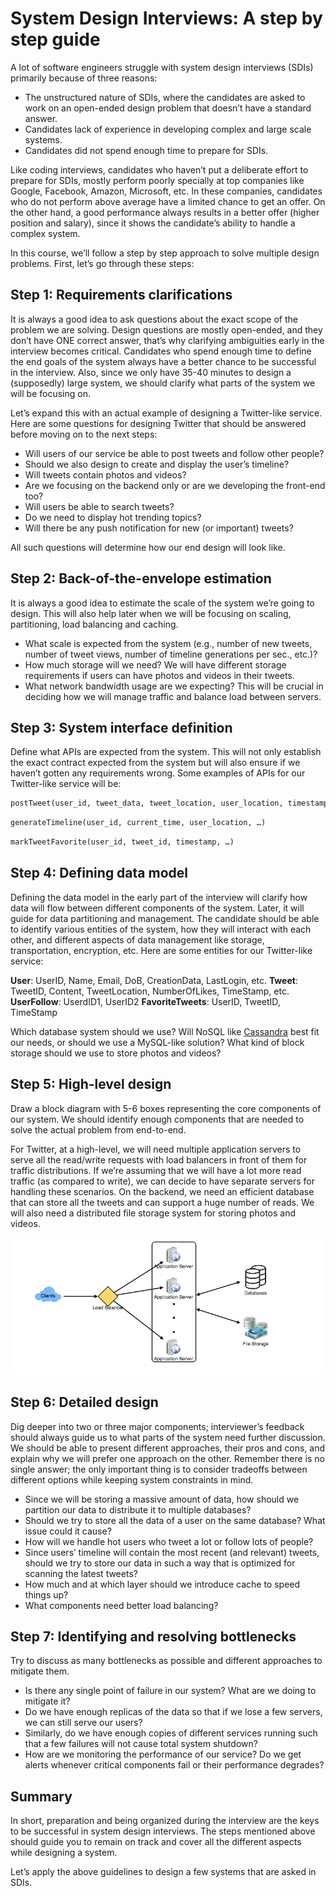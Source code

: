 # System Design Interviews: A step by step guide
A lot of software engineers struggle with system design interviews (SDIs) primarily because of three reasons:

* The unstructured nature of SDIs, where the candidates are asked to work on an open-ended design problem that doesn’t have a standard answer.
* Candidates lack of experience in developing complex and large scale systems.
* Candidates did not spend enough time to prepare for SDIs.

Like coding interviews, candidates who haven’t put a deliberate effort to prepare for SDIs, mostly perform poorly specially at top companies like Google, Facebook, Amazon, Microsoft, etc. In these companies, candidates who do not perform above average have a limited chance to get an offer. On the other hand, a good performance always results in a better offer (higher position and salary), since it shows the candidate’s ability to handle a complex system.

In this course, we’ll follow a step by step approach to solve multiple design problems. First, let’s go through these steps:

## Step 1: Requirements clarifications
It is always a good idea to ask questions about the exact scope of the problem we are solving. Design questions are mostly open-ended, and they don’t have ONE correct answer, that’s why clarifying ambiguities early in the interview becomes critical. Candidates who spend enough time to define the end goals of the system always have a better chance to be successful in the interview. Also, since we only have 35-40 minutes to design a (supposedly) large system, we should clarify what parts of the system we will be focusing on.

Let’s expand this with an actual example of designing a Twitter-like service. Here are some questions for designing Twitter that should be answered before moving on to the next steps:

* Will users of our service be able to post tweets and follow other people?
* Should we also design to create and display the user’s timeline?
* Will tweets contain photos and videos?
* Are we focusing on the backend only or are we developing the front-end too?
* Will users be able to search tweets?
* Do we need to display hot trending topics?
* Will there be any push notification for new (or important) tweets?

All such questions will determine how our end design will look like.

## Step 2: Back-of-the-envelope estimation
It is always a good idea to estimate the scale of the system we’re going to design. This will also help later when we will be focusing on scaling, partitioning, load balancing and caching.

* What scale is expected from the system (e.g., number of new tweets, number of tweet views, number of timeline generations per sec., etc.)?
* How much storage will we need? We will have different storage requirements if users can have photos and videos in their tweets.
* What network bandwidth usage are we expecting? This will be crucial in deciding how we will manage traffic and balance load between servers.

## Step 3: System interface definition
Define what APIs are expected from the system. This will not only establish the exact contract expected from the system but will also ensure if we haven’t gotten any requirements wrong. Some examples of APIs for our Twitter-like service will be:

```python
postTweet(user_id, tweet_data, tweet_location, user_location, timestamp, …)
```
```python
generateTimeline(user_id, current_time, user_location, …)  
```
```python
markTweetFavorite(user_id, tweet_id, timestamp, …)  
```

## Step 4: Defining data model
Defining the data model in the early part of the interview will clarify how data will flow between different components of the system. Later, it will guide for data partitioning and management. The candidate should be able to identify various entities of the system, how they will interact with each other, and different aspects of data management like storage, transportation, encryption, etc. Here are some entities for our Twitter-like service:

**User**: UserID, Name, Email, DoB, CreationData, LastLogin, etc.
**Tweet**: TweetID, Content, TweetLocation, NumberOfLikes, TimeStamp, etc.
**UserFollow**: UserdID1, UserID2
**FavoriteTweets**: UserID, TweetID, TimeStamp

Which database system should we use? Will NoSQL like [Cassandra](https://en.wikipedia.org/wiki/Apache_Cassandra) best fit our needs, or should we use a MySQL-like solution? What kind of block storage should we use to store photos and videos?

## Step 5: High-level design
Draw a block diagram with 5-6 boxes representing the core components of our system. We should identify enough components that are needed to solve the actual problem from end-to-end.

For Twitter, at a high-level, we will need multiple application servers to serve all the read/write requests with load balancers in front of them for traffic distributions. If we’re assuming that we will have a lot more read traffic (as compared to write), we can decide to have separate servers for handling these scenarios. On the backend, we need an efficient database that can store all the tweets and can support a huge number of reads. We will also need a distributed file storage system for storing photos and videos.

![](../img/high-level-design.png)

## Step 6: Detailed design
Dig deeper into two or three major components; interviewer’s feedback should always guide us to what parts of the system need further discussion. We should be able to present different approaches, their pros and cons, and explain why we will prefer one approach on the other. Remember there is no single answer; the only important thing is to consider tradeoffs between different options while keeping system constraints in mind.

* Since we will be storing a massive amount of data, how should we partition our data to distribute it to multiple databases?
* Should we try to store all the data of a user on the same database? What issue could it cause?
* How will we handle hot users who tweet a lot or follow lots of people?
* Since users’ timeline will contain the most recent (and relevant) tweets, should we try to store our data in such a way that is optimized for scanning the latest tweets?
* How much and at which layer should we introduce cache to speed things up?
* What components need better load balancing?

## Step 7: Identifying and resolving bottlenecks
Try to discuss as many bottlenecks as possible and different approaches to mitigate them.

* Is there any single point of failure in our system? What are we doing to mitigate it?
* Do we have enough replicas of the data so that if we lose a few servers, we can still serve our users?
* Similarly, do we have enough copies of different services running such that a few failures will not cause total system shutdown?
* How are we monitoring the performance of our service? Do we get alerts whenever critical components fail or their performance degrades?

## Summary
In short, preparation and being organized during the interview are the keys to be successful in system design interviews. The steps mentioned above should guide you to remain on track and cover all the different aspects while designing a system.

Let’s apply the above guidelines to design a few systems that are asked in SDIs.
